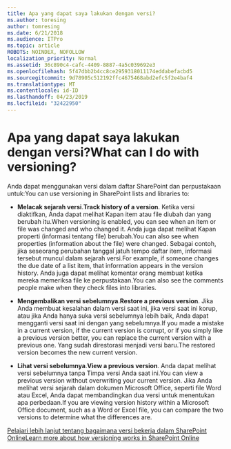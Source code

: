 ```yaml
---
title: Apa yang dapat saya lakukan dengan versi?
ms.author: toresing
author: tomresing
ms.date: 6/21/2018
ms.audience: ITPro
ms.topic: article
ROBOTS: NOINDEX, NOFOLLOW
localization_priority: Normal
ms.assetid: 36c890c4-cafc-4409-8887-4a5c039692e3
ms.openlocfilehash: 5f47dbb2b4cc8ce2959318011174eddabefacbd5
ms.sourcegitcommit: 9d78905c512192ffc4675468abd2efc5f2e4baf4
ms.translationtype: MT
ms.contentlocale: id-ID
ms.lasthandoff: 04/23/2019
ms.locfileid: "32422950"
---
```

# <a name="what-can-i-do-with-versioning"></a><span data-ttu-id="c46c4-102">Apa yang dapat saya lakukan dengan versi?</span><span class="sxs-lookup"><span data-stu-id="c46c4-102">What can I do with versioning?</span></span>

<span data-ttu-id="c46c4-103">Anda dapat menggunakan versi dalam daftar SharePoint dan perpustakaan untuk:</span><span class="sxs-lookup"><span data-stu-id="c46c4-103">You can use versioning in SharePoint lists and libraries to:</span></span>
  
- <span data-ttu-id="c46c4-104">**Melacak sejarah versi**.</span><span class="sxs-lookup"><span data-stu-id="c46c4-104">**Track history of a version**.</span></span> <span data-ttu-id="c46c4-105">Ketika versi diaktifkan, Anda dapat melihat Kapan item atau file diubah dan yang berubah itu.</span><span class="sxs-lookup"><span data-stu-id="c46c4-105">When versioning is enabled, you can see when an item or file was changed and who changed it.</span></span> <span data-ttu-id="c46c4-106">Anda juga dapat melihat Kapan properti (informasi tentang file) berubah.</span><span class="sxs-lookup"><span data-stu-id="c46c4-106">You can also see when properties (information about the file) were changed.</span></span> <span data-ttu-id="c46c4-107">Sebagai contoh, jika seseorang perubahan tanggal jatuh tempo daftar item, informasi tersebut muncul dalam sejarah versi.</span><span class="sxs-lookup"><span data-stu-id="c46c4-107">For example, if someone changes the due date of a list item, that information appears in the version history.</span></span> <span data-ttu-id="c46c4-108">Anda juga dapat melihat komentar orang membuat ketika mereka memeriksa file ke perpustakaan.</span><span class="sxs-lookup"><span data-stu-id="c46c4-108">You can also see the comments people make when they check files into libraries.</span></span> 
    
- <span data-ttu-id="c46c4-109">**Mengembalikan versi sebelumnya**.</span><span class="sxs-lookup"><span data-stu-id="c46c4-109">**Restore a previous version**.</span></span> <span data-ttu-id="c46c4-110">Jika Anda membuat kesalahan dalam versi saat ini, jika versi saat ini korup, atau jika Anda hanya suka versi sebelumnya lebih baik, Anda dapat mengganti versi saat ini dengan yang sebelumnya.</span><span class="sxs-lookup"><span data-stu-id="c46c4-110">If you made a mistake in a current version, if the current version is corrupt, or if you simply like a previous version better, you can replace the current version with a previous one.</span></span> <span data-ttu-id="c46c4-111">Yang sudah direstorasi menjadi versi baru.</span><span class="sxs-lookup"><span data-stu-id="c46c4-111">The restored version becomes the new current version.</span></span> 
    
- <span data-ttu-id="c46c4-112">**Lihat versi sebelumnya**.</span><span class="sxs-lookup"><span data-stu-id="c46c4-112">**View a previous version**.</span></span> <span data-ttu-id="c46c4-113">Anda dapat melihat versi sebelumnya tanpa Timpa versi Anda saat ini.</span><span class="sxs-lookup"><span data-stu-id="c46c4-113">You can view a previous version without overwriting your current version.</span></span> <span data-ttu-id="c46c4-114">Jika Anda melihat versi sejarah dalam dokumen Microsoft Office, seperti file Word atau Excel, Anda dapat membandingkan dua versi untuk menentukan apa perbedaan.</span><span class="sxs-lookup"><span data-stu-id="c46c4-114">If you are viewing version history within a Microsoft Office document, such as a Word or Excel file, you can compare the two versions to determine what the differences are.</span></span> 
    
[<span data-ttu-id="c46c4-115">Pelajari lebih lanjut tentang bagaimana versi bekerja dalam SharePoint Online</span><span class="sxs-lookup"><span data-stu-id="c46c4-115">Learn more about how versioning works in SharePoint Online</span></span>](https://go.microsoft.com/fwlink/?linkid=875710)
  

